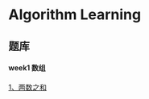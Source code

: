 # Algorithm Learning

## 题库

#### week1 数组
[1、两数之和](https://github.com/Qiner0900/algorithm/issues/1)
